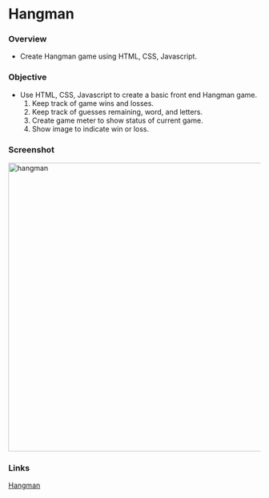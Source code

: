 # Hangman

### Overview
* Create Hangman game using HTML, CSS, Javascript.

### Objective
* Use HTML, CSS, Javascript to create a basic front end Hangman game.
  1. Keep track of game wins and losses.
  2. Keep track of guesses remaining, word, and letters.
  3. Create game meter to show status of current game.
  4. Show image to indicate win or loss.
  
  
### Screenshot
<img width="576" alt="hangman" src="https://cloud.githubusercontent.com/assets/18523345/20645970/3cd9f178-b424-11e6-9662-083b151b3b07.png">

### Links
[Hangman](https://joeida.github.io/Hangman)
